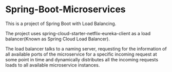 # Spring-Boot-Microservices

This is a project of Spring Boot with Load Balancing.

The project uses spring-cloud-starter-netflix-eureka-client as a load balancer(Known as Spring Cloud Load Balancer).

The load balancer talks to a naming server, requesting for the information of all available ports of the microservice for a specific incoming request at some point in time and dynamically distributes all the incoming requests loads to all available microservice instances.
